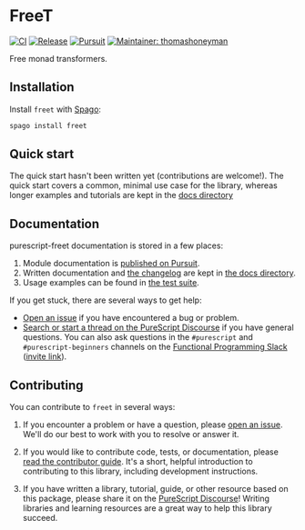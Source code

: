 # FreeT

[![CI](https://github.com/purescript-contrib/purescript-freet/workflows/CI/badge.svg?branch=main)](https://github.com/purescript-contrib/purescript-freet/actions?query=workflow%3ACI+branch%3Amain)
[![Release](http://img.shields.io/github/release/purescript-contrib/purescript-freet.svg)](https://github.com/purescript-contrib/purescript-freet/releases)
[![Pursuit](http://pursuit.purescript.org/packages/purescript-freet/badge)](http://pursuit.purescript.org/packages/purescript-freet)
[![Maintainer: thomashoneyman](https://img.shields.io/badge/maintainer-thomashoneyman-teal.svg)](http://github.com/thomashoneyman)

Free monad transformers.

## Installation

Install `freet` with [Spago](https://github.com/purescript/spago):

```sh
spago install freet
```

## Quick start

The quick start hasn't been written yet (contributions are welcome!). The quick start covers a common, minimal use case for the library, whereas longer examples and tutorials are kept in the [docs directory](./docs.)

## Documentation

purescript-freet documentation is stored in a few places:

1. Module documentation is [published on Pursuit](https://pursuit.purescript.org/packages/purescript-freet).
2. Written documentation and [the changelog](./docs/CHANGELOG.md) are kept in [the docs directory](./docs).
3. Usage examples can be found in [the test suite](./test).

If you get stuck, there are several ways to get help:

- [Open an issue](https://github.com/purescript-contrib/purescript-freet/issues) if you have encountered a bug or problem.
- [Search or start a thread on the PureScript Discourse](https://discourse.purescript.org) if you have general questions. You can also ask questions in the `#purescript` and `#purescript-beginners` channels on the [Functional Programming Slack](https://functionalprogramming.slack.com) ([invite link](https://fpchat-invite.herokuapp.com/)).

## Contributing

You can contribute to `freet` in several ways:

1. If you encounter a problem or have a question, please [open an issue](https://github.com/purescript-contrib/purescript-freet/issues). We'll do our best to work with you to resolve or answer it.

2. If you would like to contribute code, tests, or documentation, please [read the contributor guide](./.github/CONTRIBUTING.md). It's a short, helpful introduction to contributing to this library, including development instructions.

3. If you have written a library, tutorial, guide, or other resource based on this package, please share it on the [PureScript Discourse](https://discourse.purescript.org)! Writing libraries and learning resources are a great way to help this library succeed.
